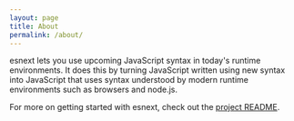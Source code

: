```yaml
---
layout: page
title: About
permalink: /about/
---
```


esnext lets you use upcoming JavaScript syntax in today's runtime environments. It does this by turning JavaScript written using new syntax into JavaScript that uses syntax understood by modern runtime environments such as browsers and node.js.

For more on getting started with esnext, check out the [project README][README].

[README]: https://github.com/esnext/esnext